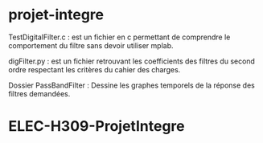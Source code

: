 # projet-integre

TestDigitalFilter.c : est un fichier en c permettant de comprendre le comportement du filtre sans devoir utiliser mplab.

digFilter.py :  est un fichier retrouvant les coefficients des filtres du second ordre respectant les critères du cahier des charges. 

Dossier PassBandFilter : Dessine les graphes temporels de la réponse des filtres demandées.
# ELEC-H309-ProjetIntegre

